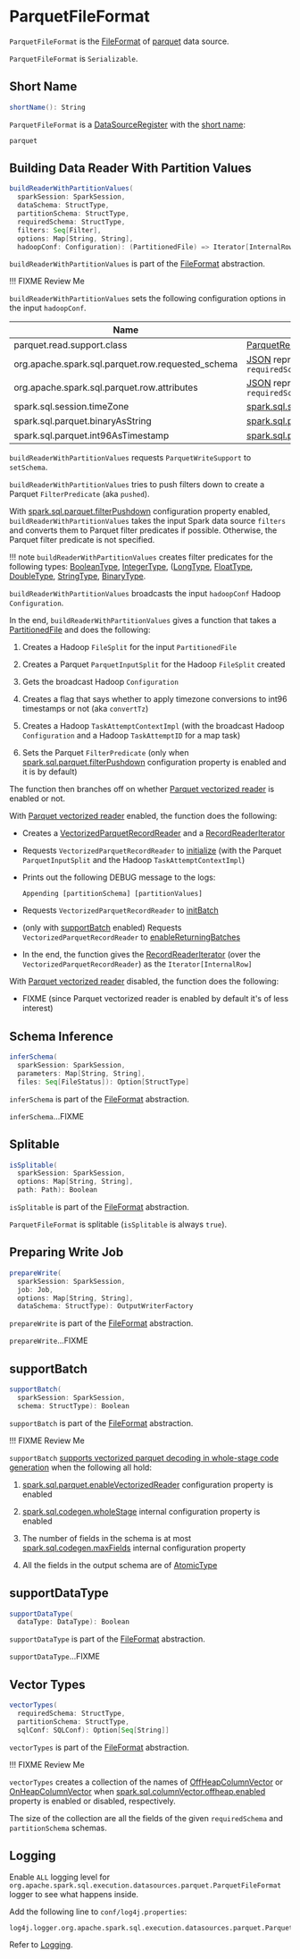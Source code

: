 # ParquetFileFormat

`ParquetFileFormat` is the [FileFormat](../FileFormat.md) of [parquet](index.md) data source.

`ParquetFileFormat` is `Serializable`.

## <span id="DataSourceRegister"><span id="shortName"> Short Name

```scala
shortName(): String
```

`ParquetFileFormat` is a [DataSourceRegister](../../DataSourceRegister.md) with the [short name](../../DataSourceRegister.md#shortName):

```text
parquet
```

## <span id="buildReaderWithPartitionValues"> Building Data Reader With Partition Values

```scala
buildReaderWithPartitionValues(
  sparkSession: SparkSession,
  dataSchema: StructType,
  partitionSchema: StructType,
  requiredSchema: StructType,
  filters: Seq[Filter],
  options: Map[String, String],
  hadoopConf: Configuration): (PartitionedFile) => Iterator[InternalRow]
```

`buildReaderWithPartitionValues` is part of the [FileFormat](../FileFormat.md#buildReaderWithPartitionValues) abstraction.

!!! FIXME
    Review Me

`buildReaderWithPartitionValues` sets the following configuration options in the input `hadoopConf`.

Name     | Value
---------|--------
parquet.read.support.class | [ParquetReadSupport](ParquetReadSupport.md)
org.apache.spark.sql.parquet.row.requested_schema | [JSON](../../types/DataType.md#json) representation of `requiredSchema`
org.apache.spark.sql.parquet.row.attributes | [JSON](../../types/DataType.md#json) representation of `requiredSchema`
spark.sql.session.timeZone | [spark.sql.session.timeZone](../../configuration-properties.md#spark.sql.session.timeZone)
spark.sql.parquet.binaryAsString | [spark.sql.parquet.binaryAsString](../../configuration-properties.md#spark.sql.parquet.binaryAsString)
spark.sql.parquet.int96AsTimestamp | [spark.sql.parquet.int96AsTimestamp](../../configuration-properties.md#spark.sql.parquet.int96AsTimestamp)

`buildReaderWithPartitionValues` requests `ParquetWriteSupport` to `setSchema`.

`buildReaderWithPartitionValues` tries to push filters down to create a Parquet `FilterPredicate` (aka `pushed`).

With [spark.sql.parquet.filterPushdown](../../configuration-properties.md#spark.sql.parquet.filterPushdown) configuration property enabled, `buildReaderWithPartitionValues` takes the input Spark data source `filters` and converts them to Parquet filter predicates if possible. Otherwise, the Parquet filter predicate is not specified.

!!! note
    `buildReaderWithPartitionValues` creates filter predicates for the following types: [BooleanType](../../types/DataType.md#BooleanType), [IntegerType](../../types/DataType.md#IntegerType), ([LongType](../../types/DataType.md#LongType), [FloatType](../../types/DataType.md#FloatType), [DoubleType](../../types/DataType.md#DoubleType), [StringType](../../types/DataType.md#StringType), [BinaryType](../../types/DataType.md#BinaryType).

`buildReaderWithPartitionValues` broadcasts the input `hadoopConf` Hadoop `Configuration`.

In the end, `buildReaderWithPartitionValues` gives a function that takes a [PartitionedFile](../../PartitionedFile.md) and does the following:

1. Creates a Hadoop `FileSplit` for the input `PartitionedFile`

1. Creates a Parquet `ParquetInputSplit` for the Hadoop `FileSplit` created

1. Gets the broadcast Hadoop `Configuration`

1. Creates a flag that says whether to apply timezone conversions to int96 timestamps or not (aka `convertTz`)

1. Creates a Hadoop `TaskAttemptContextImpl` (with the broadcast Hadoop `Configuration` and a Hadoop `TaskAttemptID` for a map task)

1. Sets the Parquet `FilterPredicate` (only when [spark.sql.parquet.filterPushdown](../../configuration-properties.md#spark.sql.parquet.filterPushdown) configuration property is enabled and it is by default)

The function then branches off on whether [Parquet vectorized reader](VectorizedParquetRecordReader.md) is enabled or not.

With [Parquet vectorized reader](VectorizedParquetRecordReader.md) enabled, the function does the following:

* Creates a [VectorizedParquetRecordReader](VectorizedParquetRecordReader.md) and a [RecordReaderIterator](../../RecordReaderIterator.md)

* Requests `VectorizedParquetRecordReader` to [initialize](VectorizedParquetRecordReader.md#initialize) (with the Parquet `ParquetInputSplit` and the Hadoop `TaskAttemptContextImpl`)

* Prints out the following DEBUG message to the logs:

    ```text
    Appending [partitionSchema] [partitionValues]
    ```

* Requests `VectorizedParquetRecordReader` to [initBatch](VectorizedParquetRecordReader.md#initBatch)

* (only with [supportBatch](#supportBatch) enabled) Requests `VectorizedParquetRecordReader` to [enableReturningBatches](VectorizedParquetRecordReader.md#enableReturningBatches)

* In the end, the function gives the [RecordReaderIterator](../../RecordReaderIterator.md) (over the `VectorizedParquetRecordReader`) as the `Iterator[InternalRow]`

With [Parquet vectorized reader](VectorizedParquetRecordReader.md) disabled, the function does the following:

* FIXME (since Parquet vectorized reader is enabled by default it's of less interest)

## <span id="inferSchema"> Schema Inference

```scala
inferSchema(
  sparkSession: SparkSession,
  parameters: Map[String, String],
  files: Seq[FileStatus]): Option[StructType]
```

`inferSchema` is part of the [FileFormat](../FileFormat.md#inferSchema) abstraction.

`inferSchema`...FIXME

## <span id="isSplitable"> Splitable

```scala
isSplitable(
  sparkSession: SparkSession,
  options: Map[String, String],
  path: Path): Boolean
```

`isSplitable` is part of the [FileFormat](../FileFormat.md#isSplitable) abstraction.

`ParquetFileFormat` is splitable (`isSplitable` is always `true`).

## <span id="prepareWrite"> Preparing Write Job

```scala
prepareWrite(
  sparkSession: SparkSession,
  job: Job,
  options: Map[String, String],
  dataSchema: StructType): OutputWriterFactory
```

`prepareWrite` is part of the [FileFormat](../FileFormat.md#prepareWrite) abstraction.

`prepareWrite`...FIXME

## <span id="supportBatch"> supportBatch

```scala
supportBatch(
  sparkSession: SparkSession,
  schema: StructType): Boolean
```

`supportBatch` is part of the [FileFormat](../FileFormat.md#supportBatch) abstraction.

!!! FIXME
    Review Me

`supportBatch` [supports vectorized parquet decoding in whole-stage code generation](../FileFormat.md#supportBatch) when the following all hold:

1. [spark.sql.parquet.enableVectorizedReader](../../configuration-properties.md#spark.sql.parquet.enableVectorizedReader) configuration property is enabled

1. [spark.sql.codegen.wholeStage](../../configuration-properties.md#spark.sql.codegen.wholeStage) internal configuration property is enabled

1. The number of fields in the schema is at most [spark.sql.codegen.maxFields](../../configuration-properties.md#spark.sql.codegen.maxFields) internal configuration property

1. All the fields in the output schema are of [AtomicType](../../types/AtomicType.md)

## <span id="supportDataType"> supportDataType

```scala
supportDataType(
  dataType: DataType): Boolean
```

`supportDataType` is part of the [FileFormat](../FileFormat.md#supportDataType) abstraction.

`supportDataType`...FIXME

## <span id="vectorTypes"> Vector Types

```scala
vectorTypes(
  requiredSchema: StructType,
  partitionSchema: StructType,
  sqlConf: SQLConf): Option[Seq[String]]
```

`vectorTypes` is part of the [FileFormat](../FileFormat.md#vectorTypes) abstraction.

!!! FIXME
    Review Me

`vectorTypes` creates a collection of the names of [OffHeapColumnVector](../../OffHeapColumnVector.md) or [OnHeapColumnVector](../../OnHeapColumnVector.md) when [spark.sql.columnVector.offheap.enabled](../../configuration-properties.md#spark.sql.columnVector.offheap.enabled) property is enabled or disabled, respectively.

The size of the collection are all the fields of the given `requiredSchema` and `partitionSchema` schemas.

## Logging

Enable `ALL` logging level for `org.apache.spark.sql.execution.datasources.parquet.ParquetFileFormat` logger to see what happens inside.

Add the following line to `conf/log4j.properties`:

```text
log4j.logger.org.apache.spark.sql.execution.datasources.parquet.ParquetFileFormat=ALL
```

Refer to [Logging](../../spark-logging.md).
